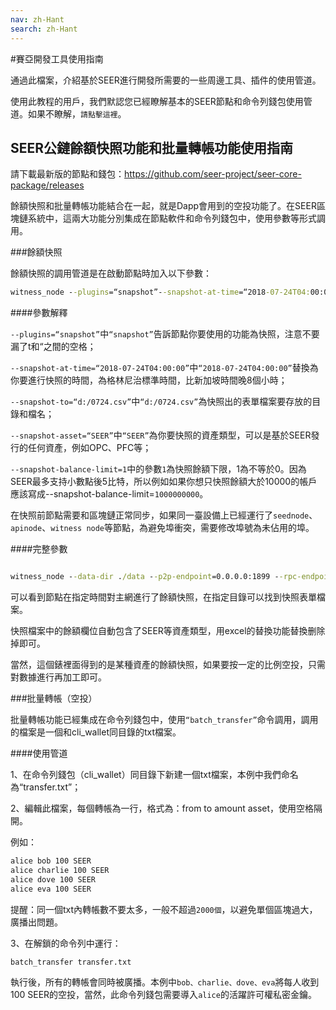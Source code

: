 ```yaml
---
nav: zh-Hant
search: zh-Hant
---
```


#賽亞開發工具使用指南

通過此檔案，介紹基於SEER進行開發所需要的一些周邊工具、插件的使用管道。

使用此教程的用戶，我們默認您已經瞭解基本的SEER節點和命令列錢包使用管道。如果不瞭解，<a router-link=“/cli”>`請點擊這裡`</a>。

## SEER公鏈餘額快照功能和批量轉帳功能使用指南

請下載最新版的節點和錢包：https://github.com/seer-project/seer-core-package/releases

餘額快照和批量轉帳功能結合在一起，就是Dapp會用到的空投功能了。在SEER區塊鏈系統中，這兩大功能分別集成在節點軟件和命令列錢包中，使用參數等形式調用。

###餘額快照

餘額快照的調用管道是在啟動節點時加入以下參數：

```cmd
witness_node --plugins=“snapshot”--snapshot-at-time=“2018-07-24T04:00:00”--snapshot-to=“d:/0724.csv”--snapshot-asset=“SEER”--snapshot-balance-limit=1
```

####參數解釋

`--plugins=“snapshot”`中`“snapshot”`告訴節點你要使用的功能為快照，注意不要漏了t和“之間的空格；

`--snapshot-at-time=“2018-07-24T04:00:00”`中`“2018-07-24T04:00:00”`替換為你要進行快照的時間，為格林尼治標準時間，比新加坡時間晚8個小時；

`--snapshot-to=“d:/0724.csv”`中`“d:/0724.csv”`為快照出的表單檔案要存放的目錄和檔名；

`--snapshot-asset=“SEER”`中`“SEER”`為你要快照的資產類型，可以是基於SEER發行的任何資產，例如OPC、PFC等；

`--snapshot-balance-limit=1`中的參數`1`為快照餘額下限，1為不等於0。因為SEER最多支持小數點後5比特，所以例如如果你想只快照餘額大於10000的帳戶應該寫成--snapshot-balance-limit=`1000000000`。

在快照前節點需要和區塊鏈正常同步，如果同一臺設備上已經運行了`seednode`、`apinode`、`witness node`等節點，為避免埠衝突，需要修改埠號為未佔用的埠。

####完整參數

```cmd

witness_node --data-dir ./data --p2p-endpoint=0.0.0.0:1899 --rpc-endpoint=0.0.0.0:9192 --replay-blockchain --plugins=“snapshot”--snapshot-at-time=“2018-07-24T04:00:00”--snapshot-to=“d:/0724.csv”--snapshot-asset=“SEER”--snapshot-balance-limit=1

```

可以看到節點在指定時間對主網進行了餘額快照，在指定目錄可以找到快照表單檔案。

快照檔案中的餘額欄位自動包含了SEER等資產類型，用excel的替換功能替換删除掉即可。

當然，這個錶裡面得到的是某種資產的餘額快照，如果要按一定的比例空投，只需對數據進行再加工即可。

###批量轉帳（空投）

批量轉帳功能已經集成在命令列錢包中，使用`“batch_transfer”`命令調用，調用的檔案是一個和cli_wallet同目錄的txt檔案。

####使用管道

1、在命令列錢包（cli_wallet）同目錄下新建一個txt檔案，本例中我們命名為“transfer.txt”；

2、編輯此檔案，每個轉帳為一行，格式為：from to amount asset，使用空格隔開。

例如：

```txt
alice bob 100 SEER
alice charlie 100 SEER
alice dove 100 SEER
alice eva 100 SEER
```

提醒：同一個txt內轉帳數不要太多，一般不超過`2000個`，以避免單個區塊過大，廣播出問題。

3、在解鎖的命令列中運行：

```cmd
batch_transfer transfer.txt
```

執行後，所有的轉帳會同時被廣播。本例中`bob、charlie、dove、eva`將每人收到100 SEER的空投，當然，此命令列錢包需要導入`alice`的活躍許可權私密金鑰。
